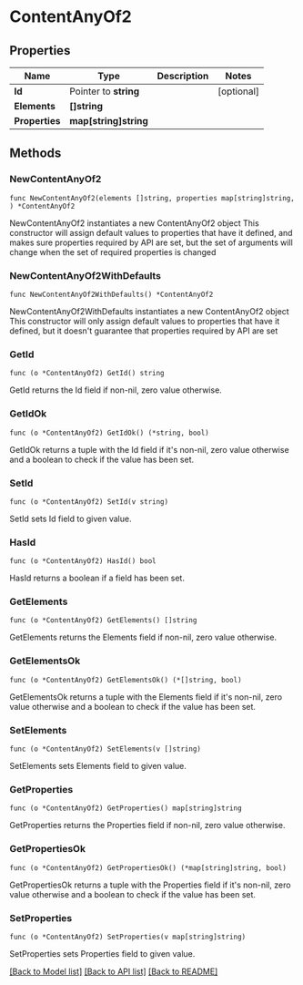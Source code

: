 # ContentAnyOf2

## Properties

Name | Type | Description | Notes
------------ | ------------- | ------------- | -------------
**Id** | Pointer to **string** |  | [optional] 
**Elements** | **[]string** |  | 
**Properties** | **map[string]string** |  | 

## Methods

### NewContentAnyOf2

`func NewContentAnyOf2(elements []string, properties map[string]string, ) *ContentAnyOf2`

NewContentAnyOf2 instantiates a new ContentAnyOf2 object
This constructor will assign default values to properties that have it defined,
and makes sure properties required by API are set, but the set of arguments
will change when the set of required properties is changed

### NewContentAnyOf2WithDefaults

`func NewContentAnyOf2WithDefaults() *ContentAnyOf2`

NewContentAnyOf2WithDefaults instantiates a new ContentAnyOf2 object
This constructor will only assign default values to properties that have it defined,
but it doesn't guarantee that properties required by API are set

### GetId

`func (o *ContentAnyOf2) GetId() string`

GetId returns the Id field if non-nil, zero value otherwise.

### GetIdOk

`func (o *ContentAnyOf2) GetIdOk() (*string, bool)`

GetIdOk returns a tuple with the Id field if it's non-nil, zero value otherwise
and a boolean to check if the value has been set.

### SetId

`func (o *ContentAnyOf2) SetId(v string)`

SetId sets Id field to given value.

### HasId

`func (o *ContentAnyOf2) HasId() bool`

HasId returns a boolean if a field has been set.

### GetElements

`func (o *ContentAnyOf2) GetElements() []string`

GetElements returns the Elements field if non-nil, zero value otherwise.

### GetElementsOk

`func (o *ContentAnyOf2) GetElementsOk() (*[]string, bool)`

GetElementsOk returns a tuple with the Elements field if it's non-nil, zero value otherwise
and a boolean to check if the value has been set.

### SetElements

`func (o *ContentAnyOf2) SetElements(v []string)`

SetElements sets Elements field to given value.


### GetProperties

`func (o *ContentAnyOf2) GetProperties() map[string]string`

GetProperties returns the Properties field if non-nil, zero value otherwise.

### GetPropertiesOk

`func (o *ContentAnyOf2) GetPropertiesOk() (*map[string]string, bool)`

GetPropertiesOk returns a tuple with the Properties field if it's non-nil, zero value otherwise
and a boolean to check if the value has been set.

### SetProperties

`func (o *ContentAnyOf2) SetProperties(v map[string]string)`

SetProperties sets Properties field to given value.



[[Back to Model list]](../README.md#documentation-for-models) [[Back to API list]](../README.md#documentation-for-api-endpoints) [[Back to README]](../README.md)



